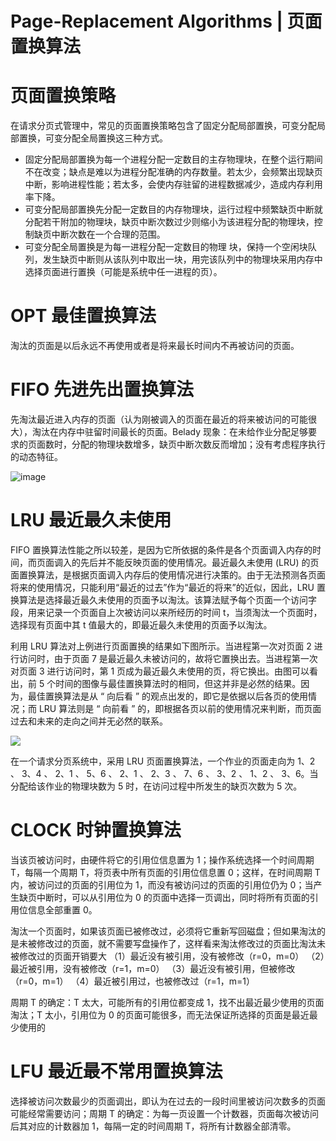 # Page-Replacement Algorithms | 页面置换算法

# 页面置换策略

在请求分页式管理中，常见的页面置换策略包含了固定分配局部置换，可变分配局部置换，可变分配全局置换这三种方式。

- 固定分配局部置换为每一个进程分配一定数目的主存物理块，在整个运行期间不在改变；缺点是难以为进程分配准确的内存数量。若太少，会频繁出现缺页中断，影响进程性能；若太多，会使内存驻留的进程数据减少，造成内存利用率下降。
- 可变分配局部置换先分配一定数目的内存物理块，运行过程中频繁缺页中断就分配若干附加的物理块，缺页中断次数过少则缩小为该进程分配的物理块，控制缺页中断次数在一个合理的范围。
- 可变分配全局置换是为每一进程分配一定数目的物理 块，保持一个空闲块队列，发生缺页中断则从该队列中取出一块，用完该队列中的物理块采用内存中选择页面进行置换（可能是系统中任一进程的页）。

# OPT 最佳置换算法

淘汰的页面是以后永远不再使用或者是将来最长时间内不再被访问的页面。

# FIFO 先进先出置换算法

先淘汰最近进入内存的页面（认为刚被调入的页面在最近的将来被访问的可能很大），淘汰在内存中驻留时间最长的页面。Belady 现象：在未给作业分配足够要求的页面数时，分配的物理块数增多，缺页中断次数反而增加；没有考虑程序执行的动态特征。

![image](https://user-images.githubusercontent.com/5803001/52262431-6d156600-2967-11e9-860b-951b5bf58c98.png)

# LRU 最近最久未使用

FIFO 置换算法性能之所以较差，是因为它所依据的条件是各个页面调入内存的时间，而页面调入的先后并不能反映页面的使用情况。最近最久未使用 (LRU) 的页面置换算法，是根据页面调入内存后的使用情况进行决策的。由于无法预测各页面将来的使用情况，只能利用“最近的过去”作为“最近的将来”的近似，因此，LRU 置换算法是选择最近最久未使用的页面予以淘汰。该算法赋予每个页面一个访问字段，用来记录一个页面自上次被访问以来所经历的时间 t，当须淘汰一个页面时，选择现有页面中其 t 值最大的，即最近最久未使用的页面予以淘汰。

利用 LRU 算法对上例进行页面置换的结果如下图所示。当进程第一次对页面 2 进行访问时，由于页面 7 是最近最久未被访问的，故将它置换出去。当进程第一次对页面 3 进行访问时，第 1 页成为最近最久未使用的页，将它换出。由图可以看出，前 5 个时间的图像与最佳置换算法时的相同，但这并非是必然的结果。因为，最佳置换算法是从 “ 向后看 ” 的观点出发的，即它是依据以后各页的使用情况；而 LRU 算法则是 “ 向前看 ” 的，即根据各页以前的使用情况来判断，而页面过去和未来的走向之间并无必然的联系。

![](https://coding.net/u/hoteam/p/Cache/git/raw/master/2016/9/1/F3A32A03-A8B7-4651-88BE-3F7B7EC2949F.png)

在一个请求分页系统中，采用 LRU 页面置换算法，一个作业的页面走向为 1、2 、 3、4 、 2、1 、 5、6 、 2、1 、 2、3 、 7、6 、 3、2 、 1、2 、 3、6。当分配给该作业的物理块数为 5 时，在访问过程中所发生的缺页次数为 5 次。

# CLOCK 时钟置换算法

当该页被访问时，由硬件将它的引用位信息置为 1；操作系统选择一个时间周期 T，每隔一个周期 T，将页表中所有页面的引用位信息置 0；这样，在时间周期 T 内，被访问过的页面的引用位为 1，而没有被访问过的页面的引用位仍为 0；当产生缺页中断时，可以从引用位为 0 的页面中选择一页调出，同时将所有页面的引用位信息全部重置 0。

淘汰一个页面时，如果该页面已被修改过，必须将它重新写回磁盘；但如果淘汰的是未被修改过的页面，就不需要写盘操作了，这样看来淘汰修改过的页面比淘汰未被修改过的页面开销要大
（1）最近没有被引用，没有被修改（r=0，m=0）
（2）最近被引用，没有被修改（r=1，m=0）
（3）最近没有被引用，但被修改（r=0，m=1）
（4）最近被引用过，也被修改过（r=1，m=1）

周期 T 的确定：T 太大，可能所有的引用位都变成 1，找不出最近最少使用的页面淘汰；T 太小，引用位为 0 的页面可能很多，而无法保证所选择的页面是最近最少使用的

# LFU 最近最不常用置换算法

选择被访问次数最少的页面调出，即认为在过去的一段时间里被访问次数多的页面可能经常需要访问；周期 T 的确定：为每一页设置一个计数器，页面每次被访问后其对应的计数器加 1，每隔一定的时间周期 T，将所有计数器全部清零。
